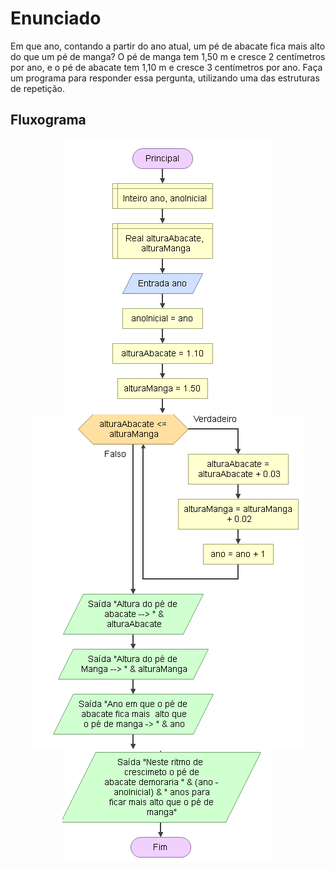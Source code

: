 # Enunciado
Em que ano, contando a partir do ano atual, um pé de abacate fica mais alto do que um pé de manga? O pé de manga tem 1,50 m e cresce 2 centímetros por ano, 
e o pé de abacate tem 1,10 m e cresce 3 centímetros por ano. Faça um programa para responder essa pergunta, utilizando uma das estruturas de repetição.

## Fluxograma 
<div align="center"><img src="./capture1.png"></div>
<div align="center"><img src="./capture2.png"></div>
<div align="center"><img src="./3.png"></div>
